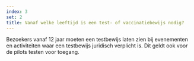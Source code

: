 ```yaml
---
index: 3
set: 2
title: Vanaf welke leeftijd is een test- of vaccinatiebewijs nodig?
---
```

Bezoekers vanaf 12 jaar moeten een testbewijs laten zien bij evenementen en activiteiten waar een testbewijs juridisch verplicht is. Dit geldt ook voor de pilots testen voor toegang.
